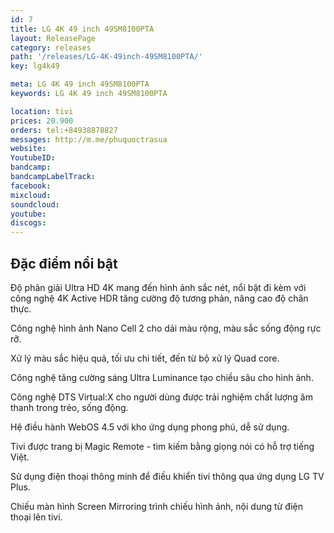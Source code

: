 ```yaml
---
id: 7
title: LG 4K 49 inch 49SM8100PTA
layout: ReleasePage
category: releases
path: '/releases/LG-4K-49inch-49SM8100PTA/'
key: lg4k49

meta: LG 4K 49 inch 49SM8100PTA
keywords: LG 4K 49 inch 49SM8100PTA

location: tivi
prices: 20.900
orders: tel:+84938878827
messages: http://m.me/phuquoctrasua
website: 
YoutubeID: 
bandcamp: 
bandcampLabelTrack: 
facebook: 
mixcloud: 
soundcloud: 
youtube: 
discogs: 
---
```



## Đặc điểm nổi bật

Độ phân giải Ultra HD 4K mang đến hình ảnh sắc nét, nổi bật đi kèm với công nghệ 4K Active HDR tăng cường độ tương phản, nâng cao độ chân thực.

Công nghệ hình ảnh Nano Cell 2 cho dải màu rộng, màu sắc sống động rực rỡ.

Xử lý màu sắc hiệu quả, tối ưu chi tiết, đến từ bộ xử lý Quad core.

Công nghệ tăng cường sáng Ultra Luminance tạo chiều sâu cho hình ảnh.

Công nghệ DTS Virtual:X cho người dùng được trải nghiệm chất lượng âm thanh trong trẻo, sống động.

Hệ điều hành WebOS 4.5 với kho ứng dụng phong phú, dễ sử dụng.

Tivi được trang bị Magic Remote - tìm kiếm bằng giọng nói có hỗ trợ tiếng Việt.

Sử dụng điện thoại thông minh để điều khiển tivi thông qua ứng dụng LG TV Plus.

Chiếu màn hình Screen Mirroring trình chiếu hình ảnh, nội dung từ điện thoại lên tivi.